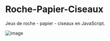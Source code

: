 # Roche-Papier-Ciseaux

Jeux de roche - papier - ciseaux en JavaScript.

![image](https://user-images.githubusercontent.com/16248461/160298777-e12551e9-c18c-4b19-9360-21c8e8c2f209.png)
